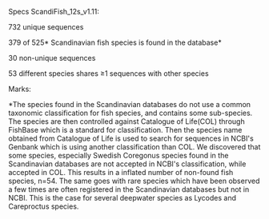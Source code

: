 Specs
ScandiFish_12s_v1.11:

732 unique sequences

379 of 525* Scandinavian fish species is found in the database*

30 non-unique sequences

53 different species shares ≥1 sequences with other species

Marks:

*The species found in the Scandinavian databases do not use a common taxonomic classification for fish species, and contains some sub-species. The species are then controlled against Catalogue of Life(COL) through FishBase which is a standard for classification. Then the species name obtained from Catalogue of Life is used to search for sequences in NCBI's Genbank which is using another classification than COL. We discovered that some species, especially Swedish Coregonus species found in the Scandinavian databases are not accepted in NCBI's classification, while accepted in COL. This results in a inflated number of non-found fish species, n=54. The same goes with rare species which have been observed a few times are often registered in the Scandinavian databases but not in NCBI. This is the case for several deepwater species as Lycodes and Careproctus species.
